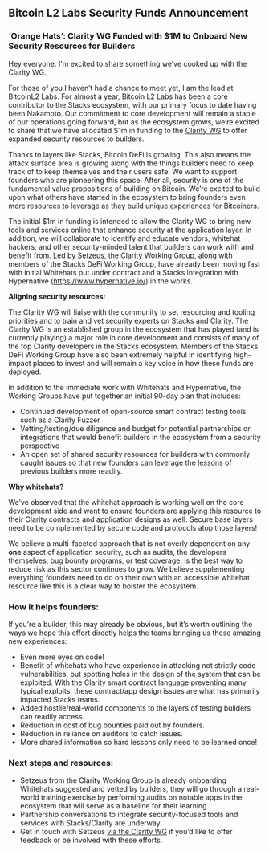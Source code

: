 ## Bitcoin L2 Labs Security Funds Announcement

### ‘Orange Hats’: Clarity WG Funded with $1M to Onboard New Security Resources for Builders

Hey everyone. I'm excited to share something we’ve cooked up with the Clarity WG.

For those of you I haven’t had a chance to meet yet, I am the lead at BitcoinL2 Labs. For almost a year, Bitcoin L2 Labs has been a core contributor to the Stacks ecosystem, with our primary focus to date having been Nakamoto. Our commitment to core development will remain a staple of our operations going forward, but as the ecosystem grows, we’re excited to share that we have allocated $1m in funding to the [Clarity WG](https://github.com/orgs/stacks-network/discussions/509) to offer expanded security resources to builders.

Thanks to layers like Stacks, Bitcoin DeFi is growing. This also means the attack surface area is growing along with the things builders need to keep track of to keep themselves and their users safe. We want to support founders who are pioneering this space. After all, security is one of the fundamental value propositions of building on Bitcoin. We’re excited to build upon what others have started in the ecosystem to bring founders even more resources to leverage as they build unique experiences for Bitcoiners. 

The initial $1m in funding is intended to allow the Clarity WG to bring new tools and services online that enhance security at the application layer. In addition, we will collaborate to identify and educate vendors, whitehat hackers, and other security-minded talent that builders can work with and benefit from. Led by [Setzeus](https://x.com/setzeus), the Clarity Working Group, along with members of the Stacks DeFi Working Group, have already been moving fast with initial Whitehats put under contract and a Stacks integration with Hypernative (https://www.hypernative.io/) in the works. 

**Aligning security resources:**

The Clarity WG will liaise with the community to set resourcing and tooling priorities and to train and vet security experts on Stacks and Clarity. The Clarity WG is an established group in the ecosystem that has played (and is currently playing) a major role in core development and consists of many of the top Clarity developers in the Stacks ecosystem. Members of the Stacks DeFi Working Group have also been extremely helpful in identifying high-impact places to invest and will remain a key voice in how these funds are deployed.

In addition to the immediate work with Whitehats and Hypernative, the Working Groups have put together an initial 90-day plan that includes:

- Continued development of open-source smart contract testing tools such as a Clarity Fuzzer
- Vetting/testing/due diligence and budget for potential partnerships or integrations that would benefit builders in the ecosystem from a security perspective
- An open set of shared security resources for builders with commonly caught issues so that new founders can leverage the lessons of previous builders more readily.

**Why whitehats?**

We’ve observed that the whitehat approach is working well on the core development side and want to ensure founders are applying this resource to their Clarity contracts and application designs as well. Secure base layers need to be complemented by secure code and protocols atop those layers!

We believe a multi-faceted approach that is not overly dependent on any **one** aspect of application security, such as audits, the developers themselves, bug bounty programs, or test coverage, is the best way to reduce risk as this sector continues to grow. We believe supplementing everything founders need to do on their own with an accessible whitehat resource like this is a clear way to bolster the ecosystem. 

### How it helps founders:

If you’re a builder, this may already be obvious, but it’s worth outlining the ways we hope this effort directly helps the teams bringing us these amazing new experiences:

- Even more eyes on code!
- Benefit of whitehats who have experience in attacking not strictly code vulnerabilities, but spotting holes in the design of the system that can be exploited. With the Clarity smart contract language preventing many typical exploits, these contract/app design issues are what has primarily impacted Stacks teams.
- Added hostile/real-world components to the layers of testing builders can readily access.
- Reduction in cost of bug bounties paid out by founders.
- Reduction in reliance on auditors to catch issues.
- More shared information so hard lessons only need to be learned once!

### Next steps and resources:

- Setzeus from the Clarity Working Group is already onboarding Whitehats suggested and vetted by builders, they will go through a real-world training exercise by performing audits on notable apps in the ecosystem that will serve as a baseline for their learning.
- Partnership conversations to integrate security-focused tools and services with Stacks/Clarity are underway.
- Get in touch with Setzeus [via the Clarity WG](https://events.stacks.co/event/pq21906311) if you’d like to offer feedback or be involved with these efforts.
